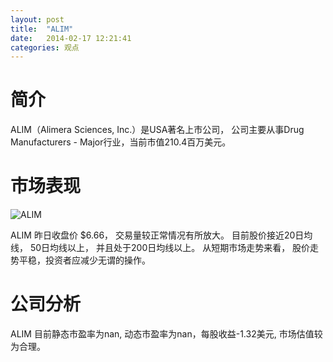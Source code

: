 ```yaml
---
layout: post
title:  "ALIM"
date:   2014-02-17 12:21:41
categories: 观点
---
```


# 简介
ALIM（Alimera Sciences, Inc.）是USA著名上市公司，
公司主要从事Drug Manufacturers - Major行业，当前市值210.4百万美元。

# 市场表现

![ALIM](http://finviz.com/chart.ashx?t=ALIM&ty=c&ta=1&p=d&s=l)

ALIM 昨日收盘价 $6.66，
交易量较正常情况有所放大。
目前股价接近20日均线，
50日均线以上，
并且处于200日均线以上。
从短期市场走势来看，
股价走势平稳，投资者应减少无谓的操作。

# 公司分析
ALIM 目前静态市盈率为nan, 动态市盈率为nan，每股收益-1.32美元,
市场估值较为合理。
